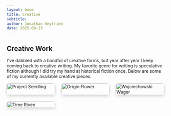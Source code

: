 ```yaml
---
layout: base
title: Creative
subtitle: 
author: Jonathan Seyfried
date: 2025-08-23
---
```


## Creative Work
I've dabbled with a handful of creative forms, but year after year I keep coming back to creative writing. My favorite genre for writing is speculative fiction although I did try my hand at historical fiction once. Below are some of my currently available creative pieces.

<div class="bookshelf">
  <a href="https://www.amazon.com/Project-Seedling-Short-Jonathan-Seyfried-ebook/dp/B0B9LNTSS6" target="_blank" rel="noopener noreferrer">
    <img src="{{ site.baseurl }}/assets/images/project-seedling.jpg" alt="Project Seedling">
  </a>
  <a href="https://www.amazon.com/Origin-Flower-Jonathan-Seyfried-ebook/dp/B09XGWNH1W" target="_blank" rel="noopener noreferrer">
    <img src="{{ site.baseurl }}/assets/images/origin-flower.jpg" alt="Origin Flower">
  </a>
  <a href="https://www.amazon.com/Wojciechowski-Wager-Jonathan-Seyfried-ebook/dp/B0B3WBYTNV" target="_blank" rel="noopener noreferrer">
    <img src="{{ site.baseurl }}/assets/images/wojciechowski-wager.jpg" alt="Wojciechowski Wager">
  </a>
  <a href="https://www.amazon.com/Time-Riven-Jonathan-Seyfried-ebook/dp/B0D1P2G6B2" target="_blank" rel="noopener noreferrer">
    <img src="{{ site.baseurl }}/assets/images/time-riven.jpg" alt="Time Riven">
  </a>
</div>



<style>
.bookshelf {
  display: grid;
  grid-template-columns: repeat(auto-fit, minmax(150px, 1fr));
  gap: 20px;
  max-width: 900px;
  margin: 0 auto;
}
.bookshelf a {
  display: block;
  transition: transform 0.2s ease;
}
.bookshelf a:hover {
  transform: scale(1.05);
}
.bookshelf img {
  width: 100%;
  height: auto;
  border-radius: 8px;
  box-shadow: 0 4px 10px rgba(0,0,0,0.15);
}
</style>
